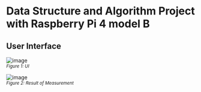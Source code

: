 # Data Structure and Algorithm Project with Raspberry Pi 4 model B

## User Interface 
![image](https://github.com/Gemmus/DataStructure_and_Algorithm_Project/assets/112064697/664b6b5b-83b1-4303-9629-7f48a86ae27a)
<br><small>_Figure 1: UI_</small><br> 

![image](https://github.com/Gemmus/DataStructure_and_Algorithm_Project/assets/112064697/4aac03be-ec2f-4ed8-916a-0df0f5f6569f)
<br><small>_Figure 2: Result of Measurement_</small><br> 
